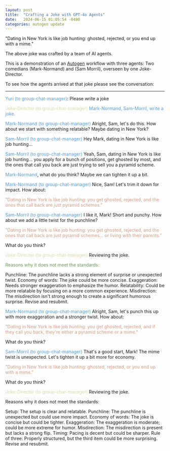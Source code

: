 ```yaml
---
layout: post
title:  "Crafting a Joke with GPT-4o Agents"
date:   2024-06-15 01:05:54 -0400
categories: autogen update
---
```


"Dating in New York is like job hunting: ghosted, rejected, or you end up with a mime."

The above joke was crafted by a team of AI agents.  

This is a demonstration of an [Autogen](https://github.com/microsoft/autogen) workflow with three agents: Two comedians (Mark-Normand) and (Sam Morril), overseen by one Joke-Director.

To see how the agents arrived at that joke please see the conversation:

--------------------------------------------------------------------------------
<span style="color: #569CD6;">Yuri (to group-chat-manager)</span>: Please write a joke

<span style="color: #DCDCAA;">Joke-Director (to group-chat-manager)</span>
<span style="color: #569CD6;">Mark-Normand, Sam-Morril, write a joke.

<span style="color: #569CD6;">Mark-Normand (to group-chat-manager)</span>
Alright, Sam, let's do this. How about we start with something relatable? Maybe dating in New York?

<span style="color: #569CD6;">Sam-Morril (to group-chat-manager)</span>
Hey Mark, dating in New York is like job hunting...

<span style="color: #569CD6;">Sam-Morril (to group-chat-manager)</span>
Yeah, Sam, dating in New York is like job hunting... you apply for a bunch of positions, get ghosted by most, and the ones that call you back are just trying to sell you a pyramid scheme.

<span style="color: #569CD6;">Mark-Normand</span>, what do you think? Maybe we can tighten it up a bit.

<span style="color: #569CD6;">Mark-Normand (to group-chat-manager)</span>
Nice, Sam! Let's trim it down for impact. How about:

<span style="color: #D69D85;">"Dating in New York is like job hunting: you get ghosted, rejected, and the ones that call back are just pyramid schemes."</span>

<span style="color: #569CD6;">Sam-Morril (to group-chat-manager)</span>
I like it, Mark! Short and punchy. How about we add a little twist for the punchline?

<span style="color: #D69D85;">"Dating in New York is like job hunting: you get ghosted, rejected, and the ones that call back are just pyramid schemes... or living with their parents."</span>

What do you think?

<span style="color: #DCDCAA;">Joke-Director (to group-chat-manager)</span>
Reviewing the joke.

<span style="color: #6A9955;">Reasons why it does not meet the standards:</span>

Punchline: The punchline lacks a strong element of surprise or unexpected twist.
Economy of words: The joke could be more concise.
Exaggeration: Needs stronger exaggeration to emphasize the humor.
Relatability: Could be more relatable by focusing on a more common experience.
Misdirection: The misdirection isn't strong enough to create a significant humorous surprise.
Revise and resubmit.

<span style="color: #569CD6;">Mark-Normand (to group-chat-manager)</span>
Alright, Sam, let's punch this up with more exaggeration and a stronger twist. How about:

<span style="color: #D69D85;">"Dating in New York is like job hunting: you get ghosted, rejected, and if they call you back, they're either a pyramid scheme or a mime."</span>

What do you think?

<span style="color: #569CD6;">Sam-Morril (to group-chat-manager)</span>
That's a good start, Mark! The mime twist is unexpected. Let's tighten it up a bit more for economy.

<span style="color: #D69D85;">"Dating in New York is like job hunting: ghosted, rejected, or you end up with a mime."</span>

What do you think?

<span style="color: #DCDCAA;">Joke-Director (to group-chat-manager)</span>
Reviewing the joke.

Reasons why it does not meet the standards:

Setup: The setup is clear and relatable.
Punchline: The punchline is unexpected but could use more impact.
Economy of words: The joke is concise but could be tighter.
Exaggeration: The exaggeration is moderate; could be more extreme for humor.
Misdirection: The misdirection is present but lacks a strong flip.
Timing: Pacing is decent but could be sharper.
Rule of three: Properly structured, but the third item could be more surprising.
Revise and resubmit.
